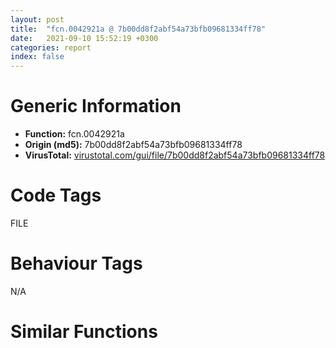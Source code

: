 ```yaml
---
layout: post
title:  "fcn.0042921a @ 7b00dd8f2abf54a73bfb09681334ff78"
date:   2021-09-10 15:52:19 +0300
categories: report
index: false
---
```


# Generic Information
- **Function:** fcn.0042921a
- **Origin (md5):** 7b00dd8f2abf54a73bfb09681334ff78
- **VirusTotal:** [virustotal.com/gui/file/7b00dd8f2abf54a73bfb09681334ff78][virustotal_ref]

# Code Tags
<span class="tag" id="FILE">FILE</span>


# Behaviour Tags
<span class="bhv-tag" id="na">N/A</span>

# Similar Functions
<script type="text/javascript" src="https://www.gstatic.com/charts/loader.js"></script>
<script type="text/javascript">

    google.charts.load('current', {'packages':['corechart']});
    google.charts.setOnLoadCallback(drawChart);

    function drawChart() {
    var data = new google.visualization.DataTable();
        data.addColumn('number', 'X');
        data.addColumn('number', 'Y');
        data.addColumn({type: 'string', role: 'tooltip', 'p': {'html': true}});
        data.addColumn({'type': 'string', 'role': 'style'});
        
        data.addRows([
    [-201.95469665527344, -123.5392074584961, '<b><a href="/report/fcn.0042921a@7b00dd8f2abf54a73bfb09681334ff78">fcn.0042921a</a><br>@7b00dd8f2abf54a73bfb09681334ff78</b><br>push ebp<br>lea ebp, [esp-0xa0]<br>sub esp, 0x120<br>mov eax, dword[0x4672d8]<br>xor eax, ebp<br>mov dword[ebp+0x9c], eax<br>mov eax, dword[ebp+0xa8]<br>push ebx<br>mov ebx, dword[ebp+0xac]<br>push esi<br>mov esi, ecx<br>and dword[esi+8], 0<br>or dword[esi+4], 0xffffffff<br>push edi<br>mov dword[ebp-0x6c], eax<br>mov eax, dword[ebp+0xb0]<br>lea edi, [esi+0xc]<br>mov ecx, edi<br>mov dword[ebp-0x74], eax<br>and ebx, 0xffff7fff<br>call fcn.00410070<br>cmp dword[ebp-0x6c], 0<br>je 0x4293a4<br>push 0<br>push 0x104<br>push dword[ebp-0x6c]<br>call fcn.004289d7<br>test eax, eax<br>jl 0x4293a4<br>push dword[ebp-0x74]<br>lea eax, [ebp-0x68]<br>push dword[ebp-0x6c]<br>push eax<br>call fcn.00428fe5<br>test eax, eax<br>je 0x4293bd<br>lea eax, [ebp-0x68]<br>push eax<br>mov ecx, edi<br>call fcn.0041063d<br>push 3<br>mov eax, ebx<br>pop edx<br>xor ecx, ecx<br>and eax, edx<br>sub eax, ecx<br>mov dword[ebp-0x70], ecx<br>je 0x4292d5<br>dec eax<br>je 0x4292cc<br>dec eax<br>jne 0x4292dc<br>mov dword[ebp-0x70], 0xc0000000<br>jmp 0x4292dc<br>mov dword[ebp-0x70], 0x40000000<br>jmp 0x4292dc<br>mov dword[ebp-0x70], 0x80000000<br>mov eax, ebx<br>and eax, 0x70<br>push 1<br>pop edi<br>je 0x4292fa<br>cmp eax, 0x10<br>je 0x4292fa<br>cmp eax, 0x20<br>je 0x429330<br>cmp eax, 0x30<br>je 0x42932b<br>cmp eax, 0x40<br>je 0x4292fc<br>xor edx, edx<br>mov eax, ebx<br>shr eax, 7<br>not eax<br>and eax, edi<br>test bx, 0x1000<br>mov dword[ebp-0x80], 0xc<br>mov dword[ebp-0x7c], ecx<br>mov dword[ebp-0x78], eax<br>je 0x429334<br>mov eax, ebx<br>and eax, 0x2000<br>neg eax<br>sbb eax, eax<br>and eax, 2<br>inc eax<br>inc eax<br>jmp 0x429337<br>push 2<br>pop edx<br>jmp 0x4292fc<br>mov edx, edi<br>jmp 0x4292fc<br>push 3<br>pop eax<br>test ebx, 0x10000<br>mov ecx, 0x80<br>je 0x429349<br>mov ecx, 0x20000080<br>test ebx, 0x20000<br>je 0x429357<br>or ecx, 0x80000000<br>test ebx, 0x40000<br>je 0x429365<br>or ecx, 0x10000000<br>test ebx, 0x80000<br>je 0x429373<br>or ecx, 0x8000000<br>push 0<br>push ecx<br>push eax<br>lea eax, [ebp-0x80]<br>push eax<br>push edx<br>push dword[ebp-0x70]<br>push dword[ebp-0x6c]<br>call dword[sym.imp.KERNEL32.dll_CreateFileA]<br>cmp eax, 0xffffffff<br>jne 0x42939a<br>push dword[ebp-0x6c]<br>push dword[ebp-0x74]<br>call fcn.00428fba<br>jmp 0x4293bd<br>mov dword[esi+4], eax<br>mov dword[esi+8], edi<br>mov eax, edi<br>jmp 0x4293bf<br>mov eax, dword[ebp-0x74]<br>test eax, eax<br>je 0x4293bd<br>push dword[ebp-0x6c]<br>lea ecx, [eax+0x10]<br>mov dword[eax+8], 3<br>call fcn.0041063d<br>xor eax, eax<br>mov ecx, dword[ebp+0x9c]<br>pop edi<br>pop esi<br>xor ecx, ebp<br>pop ebx<br>call fcn.0043779f<br>add ebp, 0xa0<br>leave <br>ret 0xc<br><eoc> ', 'point { fill-color: #e0440e; }'],
[-53.98822021484375, 171.69204711914062, '<b><a href="/report/fcn.0055ad62@c60344b51fa39a329b92557d24ff7670">fcn.0055ad62</a><br>@c60344b51fa39a329b92557d24ff7670</b><br>mov edi, edi<br>push ebp<br>mov ebp, esp<br>sub esp, 0x224<br>mov eax, dword[0x5ffcc0]<br>xor eax, ebp<br>mov dword[ebp-4], eax<br>mov eax, dword[ebp+8]<br>push ebx<br>mov ebx, dword[ebp+0xc]<br>push esi<br>mov esi, ecx<br>and dword[esi+8], 0<br>or dword[esi+4], 0xffffffff<br>push edi<br>mov dword[ebp-0x210], eax<br>mov eax, dword[ebp+0x10]<br>lea edi, [esi+0xc]<br>mov ecx, edi<br>mov dword[ebp-0x218], eax<br>and ebx, 0xffff7fff<br>call fcn.004102e0<br>cmp dword[ebp-0x210], 0<br>je 0x55af1a<br>push 0<br>push 0x104<br>push dword[ebp-0x210]<br>call fcn.0055a638<br>test eax, eax<br>jl 0x55af1a<br>push dword[ebp-0x218]<br>lea eax, [ebp-0x20c]<br>push dword[ebp-0x210]<br>push eax<br>call fcn.0055aba1<br>test eax, eax<br>je 0x55af39<br>lea eax, [ebp-0x20c]<br>push eax<br>mov ecx, edi<br>call fcn.00412650<br>push 3<br>mov eax, ebx<br>pop edx<br>xor ecx, ecx<br>and eax, edx<br>sub eax, ecx<br>mov dword[ebp-0x214], ecx<br>je 0x55ae2f<br>dec eax<br>je 0x55ae23<br>dec eax<br>jne 0x55ae39<br>mov dword[ebp-0x214], 0xc0000000<br>jmp 0x55ae39<br>mov dword[ebp-0x214], 0x40000000<br>jmp 0x55ae39<br>mov dword[ebp-0x214], 0x80000000<br>mov eax, ebx<br>and eax, 0x70<br>push 1<br>pop edi<br>je 0x55ae57<br>cmp eax, 0x10<br>je 0x55ae57<br>cmp eax, 0x20<br>je 0x55ae97<br>cmp eax, 0x30<br>je 0x55ae92<br>cmp eax, 0x40<br>je 0x55ae59<br>xor edx, edx<br>mov eax, ebx<br>shr eax, 7<br>not eax<br>and eax, edi<br>mov dword[ebp-0x224], 0xc<br>mov dword[ebp-0x220], ecx<br>mov dword[ebp-0x21c], eax<br>test ebx, 0x1000<br>je 0x55ae9b<br>mov eax, ebx<br>and eax, 0x2000<br>neg eax<br>sbb eax, eax<br>and eax, 2<br>inc eax<br>inc eax<br>jmp 0x55ae9e<br>push 2<br>pop edx<br>jmp 0x55ae59<br>mov edx, edi<br>jmp 0x55ae59<br>push 3<br>pop eax<br>mov ecx, 0x80<br>test ebx, 0x10000<br>je 0x55aeb0<br>mov ecx, 0x20000080<br>test ebx, 0x20000<br>je 0x55aebe<br>or ecx, 0x80000000<br>test ebx, 0x40000<br>je 0x55aecc<br>or ecx, 0x10000000<br>test ebx, 0x80000<br>je 0x55aeda<br>or ecx, 0x8000000<br>push 0<br>push ecx<br>push eax<br>lea eax, [ebp-0x224]<br>push eax<br>push edx<br>push dword[ebp-0x214]<br>push dword[ebp-0x210]<br>call dword[sym.imp.KERNEL32.dll_CreateFileW]<br>cmp eax, 0xffffffff<br>jne 0x55af10<br>push dword[ebp-0x210]<br>push dword[ebp-0x218]<br>call fcn.0055ab72<br>jmp 0x55af39<br>mov dword[esi+4], eax<br>mov dword[esi+8], edi<br>mov eax, edi<br>jmp 0x55af3b<br>mov eax, dword[ebp-0x218]<br>test eax, eax<br>je 0x55af39<br>push dword[ebp-0x210]<br>lea ecx, [eax+0x10]<br>mov dword[eax+8], 3<br>call fcn.0040f9a0<br>xor eax, eax<br>mov ecx, dword[ebp-4]<br>pop edi<br>pop esi<br>xor ecx, ebp<br>pop ebx<br>call fcn.005713ed<br>leave <br>ret 0xc<br><eoc> ', 'null'],
[241.22409057617188, 23.68797492980957, '<b><a href="/report/fcn.10016d64@481b545f5c18f2fce1caac67ddc419e8">fcn.10016d64</a><br>@481b545f5c18f2fce1caac67ddc419e8</b><br>push ebp<br>lea ebp, [esp-0x1a4]<br>sub esp, 0x224<br>mov eax, dword[0x10062200]<br>xor eax, ebp<br>mov dword[ebp+0x1a0], eax<br>mov eax, dword[ebp+0x1ac]<br>push ebx<br>mov ebx, dword[ebp+0x1b0]<br>push esi<br>mov esi, ecx<br>and dword[esi+8], 0<br>or dword[esi+4], 0xffffffff<br>push edi<br>mov dword[ebp-0x6c], eax<br>mov eax, dword[ebp+0x1b4]<br>lea edi, [esi+0xc]<br>mov ecx, edi<br>mov dword[ebp-0x74], eax<br>and ebx, 0xffff7fff<br>call fcn.10002397<br>cmp dword[ebp-0x6c], 0<br>je 0x10016eee<br>push 0<br>push 0x104<br>push dword[ebp-0x6c]<br>call fcn.10016462<br>test eax, eax<br>jl 0x10016eee<br>push dword[ebp-0x74]<br>lea eax, [ebp-0x68]<br>push dword[ebp-0x6c]<br>push eax<br>call fcn.10016ace<br>test eax, eax<br>je 0x10016f07<br>lea eax, [ebp-0x68]<br>push eax<br>mov ecx, edi<br>call fcn.10002cd2<br>push 3<br>mov eax, ebx<br>pop edx<br>xor ecx, ecx<br>and eax, edx<br>sub eax, ecx<br>mov dword[ebp-0x70], ecx<br>je 0x10016e1f<br>dec eax<br>je 0x10016e16<br>dec eax<br>jne 0x10016e26<br>mov dword[ebp-0x70], 0xc0000000<br>jmp 0x10016e26<br>mov dword[ebp-0x70], 0x40000000<br>jmp 0x10016e26<br>mov dword[ebp-0x70], 0x80000000<br>mov eax, ebx<br>and eax, 0x70<br>push 1<br>pop edi<br>je 0x10016e44<br>cmp eax, 0x10<br>je 0x10016e44<br>cmp eax, 0x20<br>je 0x10016e7a<br>cmp eax, 0x30<br>je 0x10016e75<br>cmp eax, 0x40<br>je 0x10016e46<br>xor edx, edx<br>mov eax, ebx<br>shr eax, 7<br>not eax<br>and eax, edi<br>test bx, 0x1000<br>mov dword[ebp-0x80], 0xc<br>mov dword[ebp-0x7c], ecx<br>mov dword[ebp-0x78], eax<br>je 0x10016e7e<br>mov eax, ebx<br>and eax, 0x2000<br>neg eax<br>sbb eax, eax<br>and eax, 2<br>inc eax<br>inc eax<br>jmp 0x10016e81<br>push 2<br>pop edx<br>jmp 0x10016e46<br>mov edx, edi<br>jmp 0x10016e46<br>push 3<br>pop eax<br>test ebx, 0x10000<br>mov ecx, 0x80<br>je 0x10016e93<br>mov ecx, 0x20000080<br>test ebx, 0x20000<br>je 0x10016ea1<br>or ecx, 0x80000000<br>test ebx, 0x40000<br>je 0x10016eaf<br>or ecx, 0x10000000<br>test ebx, 0x80000<br>je 0x10016ebd<br>or ecx, 0x8000000<br>push 0<br>push ecx<br>push eax<br>lea eax, [ebp-0x80]<br>push eax<br>push edx<br>push dword[ebp-0x70]<br>push dword[ebp-0x6c]<br>call dword[sym.imp.KERNEL32.dll_CreateFileW]<br>cmp eax, 0xffffffff<br>jne 0x10016ee4<br>push dword[ebp-0x6c]<br>push dword[ebp-0x74]<br>call fcn.10016aa3<br>jmp 0x10016f07<br>mov dword[esi+4], eax<br>mov dword[esi+8], edi<br>mov eax, edi<br>jmp 0x10016f09<br>mov eax, dword[ebp-0x74]<br>test eax, eax<br>je 0x10016f07<br>push dword[ebp-0x6c]<br>lea ecx, [eax+0x10]<br>mov dword[eax+8], 3<br>call fcn.10002cd2<br>xor eax, eax<br>mov ecx, dword[ebp+0x1a0]<br>pop edi<br>pop esi<br>xor ecx, ebp<br>pop ebx<br>call fcn.1002288b<br>add ebp, 0x1a4<br>leave <br>ret 0xc<br><eoc> ', 'null'],
[93.25788879394531, -271.5429992675781, '<b><a href="/report/fcn.0045fb7d@9c2b894b84f59672d8be2e984066f76f">fcn.0045fb7d</a><br>@9c2b894b84f59672d8be2e984066f76f</b><br>push 0xc4<br>mov eax, 0x5785e7<br>call fcn.00553908<br>mov ebx, ecx<br>mov eax, dword[ebp+8]<br>mov edx, dword[ebp+0xc]<br>mov esi, dword[ebp+0x10]<br>mov dword[ebp-0x80], eax<br>mov eax, dword[ebp+0x14]<br>mov dword[ebp-0x7c], edx<br>mov dword[ebp-0x88], esi<br>test eax, eax<br>js 0x4603e5<br>cmp eax, dword[ebx+4]<br>jge 0x4603e5<br>cmp dword[ebp+0x24], 0<br>je 0x45fbd6<br>call fcn.00410017<br>cmp dword[eax+0x1ac], 8<br>jg 0x45fbd3<br>xor eax, eax<br>inc eax<br>jmp 0x4603e7<br>mov edx, dword[ebp-0x7c]<br>mov ecx, dword[ebx+0x68]<br>lea edi, [ebx+0x6c]<br>mov eax, dword[ebx+0x64]<br>add eax, edx<br>mov dword[ebp-0x1c], esi<br>mov dword[ebp-0x18], eax<br>lea eax, [esi+ecx]<br>mov dword[ebp-0x20], edx<br>mov dword[ebp-0x14], eax<br>lea esi, [ebp-0x20]<br>mov eax, dword[ebx+0x20]<br>mov ecx, eax<br>movsd dword<br>neg ecx<br>push 0x20<br>sbb ecx, ecx<br>not ecx<br>and ecx, dword[ebp+0x18]<br>neg eax<br>movsd dword<br>sbb eax, eax<br>mov dword[ebp-0x6c], ecx<br>not eax<br>and eax, dword[ebp+0x20]<br>movsd dword<br>mov dword[ebp-0x58], eax<br>movsd dword<br>xor esi, esi<br>mov dword[ebp-0x98], esi<br>pop edi<br>cmp dword[ebp+0x28], esi<br>je 0x45fc29<br>cmp dword[ebp+0x1c], esi<br>je 0x45fc4e<br>cmp dword[ebx+0x2c], esi<br>je 0x45fc4e<br>cmp dword[ebx+8], edi<br>jge 0x45fc4e<br>push dword[ebx+0x8c]<br>push dword[0x5e0b68]<br>call dword[sym.imp.GDI32.dll_SelectObject]<br>mov edx, dword[ebp-0x7c]<br>mov dword[ebp-0x98], eax<br>mov eax, dword[ebx+0x20]<br>xor ecx, ecx<br>inc ecx<br>mov dword[ebp-0xa8], eax<br>cmp dword[ebx+8], edi<br>jne 0x45fc6b<br>test eax, eax<br>je 0x45fc6b<br>mov dword[ebp-0x5c], ecx<br>mov dword[ebx+0x20], esi<br>jmp 0x45fc6e<br>mov dword[ebp-0x5c], esi<br>cmp dword[ebx+8], edi<br>je 0x45fc83<br>cmp dword[0x5e0b40], esi<br>jne 0x45fc83<br>mov ecx, dword[ebx+0xa8]<br>jmp 0x45fc86<br>or ecx, 0xffffffff<br>mov eax, dword[ebx+0x20]<br>mov dword[ebp-0x68], ecx<br>mov dword[ebp-0x70], ecx<br>test eax, eax<br>jne 0x45fc9b<br>mov edi, dword[ebp-0x80]<br>cmp ecx, 0xffffffff<br>je 0x45fc9e<br>lea edi, [ebx+0x44]<br>mov dword[ebp-0x84], edi<br>test eax, eax<br>jne 0x45fcb0<br>mov dword[ebp-0x64], edx<br>cmp ecx, 0xffffffff<br>je 0x45fcb3<br>mov dword[ebp-0x64], esi<br>test eax, eax<br>jne 0x45fcc7<br>cmp ecx, 0xffffffff<br>jne 0x45fcc7<br>mov eax, dword[ebp-0x88]<br>mov dword[ebp-0x60], eax<br>jmp 0x45fcca<br>mov dword[ebp-0x60], esi<br>lea esi, [ebx+0x7c]<br>mov eax, dword[esi]<br>mov dword[ebp-0x78], eax<br>mov eax, dword[ebx+0x80]<br>push esi<br>mov dword[ebp-0x74], eax<br>call dword[sym.imp.USER32.dll_IsRectEmpty]<br>test eax, eax<br>je 0x45fceb<br>mov eax, dword[ebx+0x54]<br>jmp 0x45fcf0<br>mov eax, dword[esi+8]<br>sub eax, dword[esi]<br>push esi<br>mov dword[ebp-0x54], eax<br>call dword[sym.imp.USER32.dll_IsRectEmpty]<br>test eax, eax<br>je 0x45fd03<br>mov eax, dword[ebx+0x58]<br>jmp 0x45fd09<br>mov eax, dword[esi+0xc]<br>sub eax, dword[esi+4]<br>mov esi, dword[ebp-0x68]<br>xor edx, edx<br>mov dword[ebp-0x50], eax<br>cmp dword[ebx+0x20], edx<br>jne 0x45fd1f<br>cmp esi, 0xffffffff<br>je 0x45ff7e<br>mov eax, dword[ebx+0x54]<br>mov ecx, dword[ebx+0x58]<br>mov dword[ebp-0x20], edx<br>mov dword[ebp-0x18], eax<br>mov dword[ebp-0x1c], edx<br>mov dword[ebp-0x14], ecx<br>cmp esi, 0xffffffff<br>je 0x45fd76<br>call fcn.00410017<br>cmp esi, dword[eax+0x1c]<br>je 0x45fd76<br>push esi<br>lea ecx, [ebp-0xb0]<br>call fcn.0041191b<br>push dword[ebp-0xac]<br>lea eax, [ebp-0x20]<br>push eax<br>push dword[edi+4]<br>call dword[sym.imp.USER32.dll_FillRect]<br>lea ecx, [ebp-0xb0]<br>mov dword[ebp-0xb0], 0x584f04<br>call fcn.00404d00<br>jmp 0x45fd93<br>call fcn.00410017<br>add eax, 0x98<br>je 0x45fd85<br>mov eax, dword[eax+4]<br>push eax<br>lea eax, [ebp-0x20]<br>push eax<br>push dword[edi+4]<br>call dword[sym.imp.USER32.dll_FillRect]<br>mov esi, dword[ebp+0x1c]<br>test esi, esi<br>je 0x45fdba<br>call fcn.00410017<br>cmp dword[eax+0x1ac], 0x10<br>jne 0x45fdba<br>push dword[ebp-0x1c]<br>push dword[ebp-0x20]<br>push dword[edi+4]<br>call dword[sym.imp.GDI32.dll_GetPixel]<br>mov dword[ebp-0x70], eax<br>xor edx, edx<br>mov ecx, edx<br>mov dword[ebp-0x94], ecx<br>test esi, esi<br>je 0x45fddc<br>cmp dword[ebx+8], 0x18<br>jl 0x45fddc<br>xor esi, esi<br>mov dword[ebp+0x1c], edx<br>inc esi<br>mov ecx, esi<br>mov dword[ebp-0x94], esi<br>mov esi, dword[ebp+0x24]<br>test esi, esi<br>je 0x45fdef<br>mov eax, dword[ebx+8]<br>sub eax, 0x20<br>neg eax<br>sbb eax, eax<br>and esi, eax<br>cmp dword[ebp-0x6c], 0<br>jne 0x460181<br>cmp dword[ebp+0x1c], 0<br>jne 0x460181<br>test esi, esi<br>jne 0x460185<br>push 0x20<br>pop eax<br>cmp dword[ebx+8], eax<br>je 0x45fe1f<br>cmp dword[0x5e0b40], esi<br>je 0x46007b<br>mov al, byte[ebp+0x2c]<br>mov byte[ebp-0x56], al<br>xor eax, eax<br>inc eax<br>mov word[ebp-0x58], 0<br>mov byte[ebp-0x55], al<br>test ecx, ecx<br>je 0x45fe3d<br>mov al, byte[0x5d85d4]<br>mov byte[ebp-0x56], al<br>cmp dword[ebp+0x28], 0<br>je 0x45fe50<br>cmp dword[ebx+0x2c], edx<br>je 0x45fe50<br>mov al, byte[0x5d85d5]<br>mov byte[ebp-0x56], al<br>mov eax, dword[ebp-0x5c]<br>neg eax<br>push 0x20<br>sbb eax, eax<br>and eax, 0x10<br>mov esi, dword[eax+ebx+0x54]<br>mov eax, dword[eax+ebx+0x58]<br>mov dword[ebp-0x6c], eax<br>pop eax<br>mov dword[ebp-0xa4], esi<br>cmp dword[ebx+8], eax<br>je 0x46003d<br>mov eax, dword[ebp-0x50]<br>xor esi, esi<br>mov ecx, dword[ebp-0x54]<br>inc esi<br>push 0x20<br>mov word[ebp-0x40], si<br>pop esi<br>push edx<br>mov word[ebp-0x3e], si<br>mov esi, eax<br>push edx<br>mov dword[ebp-0x44], eax<br>lea eax, [ebp-0x5c]<br>push eax<br>imul esi, ecx<br>lea eax, [ebp-0x4c]<br>push edx<br>push eax<br>push edx<br>mov dword[ebp-0x4c], 0x28<br>mov dword[ebp-0x48], ecx<br>mov dword[ebp-0x3c], edx<br>mov dword[ebp-0x38], esi<br>mov dword[ebp-0x34], edx<br>mov dword[ebp-0x30], edx<br>mov dword[ebp-0x2c], edx<br>mov dword[ebp-0x28], edx<br>mov dword[ebp-0x5c], edx<br>call dword[sym.imp.GDI32.dll_CreateDIBSection]<br>test eax, eax<br>je 0x4603e5<br>and dword[ebp-0x9c], 0<br>mov dword[ebp-0xa0], 0x585684<br>and dword[ebp-4], 0<br>lea ecx, [ebp-0xa0]<br>push eax<br>call fcn.004122f0<br>lea ecx, [ebp-0xc0]<br>call fcn.004119b2<br>xor eax, eax<br>inc eax<br>push 0<br>mov byte[ebp-4], al<br>call dword[sym.imp.GDI32.dll_CreateCompatibleDC]<br>push eax<br>lea ecx, [ebp-0xc0]<br>call fcn.004122af<br>push dword[ebp-0x9c]<br>push dword[ebp-0xbc]<br>call fcn.00412959<br>mov ecx, dword[ebx+0x54]<br>imul ecx, dword[ebp+0x14]<br>push 0xcc0020<br>push dword[ebp-0x74]<br>mov dword[ebp-0x8c], eax<br>add ecx, dword[ebp-0x78]<br>push ecx<br>push dword[0x5e0b68]<br>push dword[ebp-0x50]<br>push dword[ebp-0x54]<br>push 0<br>push 0<br>push dword[ebp-0xbc]<br>call dword[sym.imp.GDI32.dll_BitBlt]<br>cmp dword[ebx+0xa8], 0xffffffff<br>jne 0x45ff86<br>test esi, esi<br>jle 0x45ffcd<br>mov eax, dword[ebp-0x5c]<br>or dword[eax], 0xff000000<br>mov eax, dword[ebp-0x5c]<br>add eax, 4<br>mov dword[ebp-0x5c], eax<br>sub esi, 1<br>jne 0x45ff68<br>jmp 0x45ffcd<br>mov esi, dword[ebp+0x1c]<br>jmp 0x45fdbc<br>movzx ecx, byte[ebx+0xa8]<br>movzx eax, byte[ebx+0xa9]<br>shl ecx, 8<br>or ecx, eax<br>movzx eax, byte[ebx+0xaa]<br>shl ecx, 8<br>or ecx, eax<br>test esi, esi<br>jle 0x45ffcd<br>mov eax, dword[ebp-0x5c]<br>mov edx, dword[eax]<br>cmp edx, ecx<br>je 0x45ffbc<br>or edx, 0xff000000<br>mov dword[eax], edx<br>jmp 0x45ffbf<br>and dword[eax], 0<br>mov eax, dword[ebp-0x5c]<br>add eax, 4<br>mov dword[ebp-0x5c], eax<br>sub esi, 1<br>jne 0x45ffac<br>push dword[ebp-0x58]<br>push dword[ebp-0x50]<br>push dword[ebp-0x54]<br>push 0<br>push 0<br>push dword[ebp-0xbc]<br>push dword[ebp-0x6c]<br>push dword[ebp-0xa4]<br>push dword[ebp-0x60]<br>push dword[ebp-0x64]<br>push dword[edi+4]<br>call dword[sym.imp.MSIMG32.dll_AlphaBlend]<br>mov esi, eax<br>mov eax, dword[ebp-0x8c]<br>test eax, eax<br>jne 0x460008<br>xor ecx, ecx<br>jmp 0x46000b<br>mov ecx, dword[eax+4]<br>push ecx<br>push dword[ebp-0xbc]<br>call fcn.00412959<br>lea ecx, [ebp-0xc0]<br>call fcn.00411b08<br>or dword[ebp-4], 0xffffffff<br>lea ecx, [ebp-0xa0]<br>mov dword[ebp-0xa0], 0x585684<br>call fcn.00404d00<br>jmp 0x460073<br>push dword[ebp-0x58]<br>mov eax, dword[ebx+0x54]<br>push dword[ebp-0x50]<br>imul eax, dword[ebp+0x14]<br>push dword[ebp-0x54]<br>push dword[ebp-0x74]<br>add eax, dword[ebp-0x78]<br>push eax<br>push dword[0x5e0b68]<br>call fcn.0041252c<br>push eax<br>push dword[ebp-0x6c]<br>mov ecx, edi<br>push esi<br>push dword[ebp-0x60]<br>push dword[ebp-0x64]<br>call fcn.0045eb50<br>mov esi, eax<br>test esi, esi<br>jne 0x46014f<br>mov eax, dword[ebx+0x54]<br>imul eax, dword[ebp+0x14]<br>mov esi, dword[ebp-0x50]<br>push 0xcc0020<br>push dword[ebp-0x74]<br>add eax, dword[ebp-0x78]<br>push eax<br>push dword[0x5e0b68]<br>push esi<br>push dword[ebp-0x54]<br>push dword[ebp-0x60]<br>push dword[ebp-0x64]<br>push dword[edi+4]<br>call dword[sym.imp.GDI32.dll_BitBlt]<br>cmp dword[ebp-0x94], 0<br>je 0x460152<br>push edi<br>lea ecx, [ebp-0x90]<br>call fcn.00469bad<br>cmp dword[ebp-0x70], 0xffffffff<br>mov dword[ebp-4], 2<br>jne 0x4600db<br>call fcn.00410017<br>mov eax, dword[eax+0x1c]<br>mov dword[ebp-0x70], eax<br>call fcn.00437068<br>mov edx, dword[ebp-0x60]<br>mov edi, eax<br>mov eax, dword[ebp-0x54]<br>mov ecx, dword[ebp-0x64]<br>add eax, 2<br>mov dword[ebp-0xd0], ecx<br>add ecx, eax<br>mov dword[ebp-0xc8], ecx<br>lea ecx, [edx+2]<br>add ecx, esi<br>mov dword[ebp-0xcc], edx<br>mov dword[ebp-0xc4], ecx<br>mov ecx, dword[edi]<br>mov esi, dword[ecx+0xb8]<br>mov ecx, esi<br>call fcn.00553897<br>mov ecx, edi<br>call esi<br>push eax<br>push dword[ebp-0x70]<br>lea esi, [ebp-0xd0]<br>push 0xffffffffffffffff<br>sub esp, 0x10<br>lea ecx, [ebp-0x90]<br>mov edi, esp<br>movsd dword<br>movsd dword<br>movsd dword<br>movsd dword<br>call fcn.0046c3a2<br>or dword[ebp-4], 0xffffffff<br>lea ecx, [ebp-0x90]<br>call fcn.00469bc2<br>mov esi, dword[ebp-0x50]<br>mov ecx, dword[ebp-0x68]<br>xor edx, edx<br>cmp dword[ebx+0x20], edx<br>je 0x46038d<br>cmp ecx, 0xffffffff<br>jne 0x46016f<br>call fcn.00410017<br>xor edx, edx<br>mov ecx, dword[eax+0x1c]<br>mov eax, dword[ebp-0x80]<br>test eax, eax<br>jne 0x460382<br>mov eax, edx<br>jmp 0x460385<br>test esi, esi<br>je 0x4601de<br>mov eax, dword[ebx+0x94]<br>test eax, eax<br>je 0x4601de<br>push eax<br>push dword[0x5e0b68]<br>call dword[sym.imp.GDI32.dll_SelectObject]<br>mov ecx, dword[ebx+0x54]<br>mov esi, eax<br>imul ecx, dword[ebp+0x14]<br>push 0xcc0020<br>push dword[ebp-0x74]<br>add ecx, dword[ebp-0x78]<br>push ecx<br>push dword[0x5e0b68]<br>push dword[ebp-0x50]<br>push dword[ebp-0x54]<br>push dword[ebp-0x60]<br>push dword[ebp-0x64]<br>push dword[edi+4]<br>call dword[sym.imp.GDI32.dll_BitBlt]<br>push esi<br>push dword[0x5e0b68]<br>call dword[sym.imp.GDI32.dll_SelectObject]<br>jmp 0x46014f<br>cmp dword[ebp+0x1c], 0<br>jne 0x4601f3<br>mov eax, dword[ebp-0x58]<br>test eax, eax<br>jne 0x4601f3<br>test esi, esi<br>je 0x4602e0<br>xor eax, eax<br>mov ecx, ebx<br>push edx<br>inc eax<br>push eax<br>push dword[ebp+0x14]<br>call fcn.0045f95e<br>test esi, esi<br>je 0x46020e<br>mov ecx, dword[ebx+0xb0]<br>jmp 0x460210<br>xor ecx, ecx<br>mov eax, dword[edi]<br>push ecx<br>mov esi, dword[eax+0x30]<br>mov ecx, esi<br>call fcn.00553897<br>mov ecx, edi<br>call esi<br>mov eax, dword[edi]<br>push 0xffffff<br>mov esi, dword[eax+0x2c]<br>mov ecx, esi<br>call fcn.00553897<br>mov ecx, edi<br>call esi<br>cmp dword[ebp+0x1c], 0<br>je 0x460294<br>call fcn.00437068<br>cmp dword[eax+0x58], 0<br>je 0x460294<br>call fcn.00410017<br>mov ecx, edi<br>push dword[eax+0x10]<br>call fcn.00462524<br>mov esi, eax<br>test esi, esi<br>je 0x460294<br>mov ecx, dword[ebp-0x50]<br>mov eax, dword[ebp-0x54]<br>add ecx, 2<br>push 0xb8074a<br>push 0<br>push 0<br>push dword[0x5e0b6c]<br>add eax, 2<br>push ecx<br>push eax<br>mov eax, dword[ebp-0x60]<br>inc eax<br>push eax<br>mov eax, dword[ebp-0x64]<br>inc eax<br>push eax<br>push dword[edi+4]<br>call dword[sym.imp.GDI32.dll_BitBlt]<br>push esi<br>mov ecx, edi<br>call fcn.00462524<br>call fcn.00410017<br>mov ecx, edi<br>push dword[eax+0x14]<br>call fcn.00462524<br>mov esi, eax<br>test esi, esi<br>je 0x4602dd<br>mov ecx, dword[ebp-0x50]<br>mov eax, dword[ebp-0x54]<br>add ecx, 2<br>push 0xb8074a<br>push 0<br>push 0<br>push dword[0x5e0b6c]<br>add eax, 2<br>push ecx<br>push eax<br>push dword[ebp-0x60]<br>push dword[ebp-0x64]<br>push dword[edi+4]<br>call dword[sym.imp.GDI32.dll_BitBlt]<br>push esi<br>mov ecx, edi<br>call fcn.00462524<br>mov eax, dword[ebp-0x58]<br>cmp dword[ebp-0x6c], 0<br>jne 0x4602ee<br>test eax, eax<br>je 0x46014f<br>call fcn.00410017<br>add eax, 0xa8<br>mov ecx, edi<br>push eax<br>call fcn.004129b8<br>mov dword[ebp-0x8c], eax<br>test eax, eax<br>je 0x46014f<br>push dword[ebp+0x1c]<br>xor ecx, ecx<br>cmp dword[ebp-0x58], ecx<br>sete cl<br>push ecx<br>push dword[ebp+0x14]<br>mov ecx, ebx<br>call fcn.0045f95e<br>mov eax, dword[edi]<br>push 0<br>mov esi, dword[eax+0x30]<br>mov ecx, esi<br>call fcn.00553897<br>mov ecx, edi<br>call esi<br>mov eax, dword[edi]<br>push 0xffffff<br>mov esi, dword[eax+0x2c]<br>mov ecx, esi<br>call fcn.00553897<br>mov ecx, edi<br>call esi<br>mov esi, dword[ebp-0x50]<br>push 0xe20746<br>push 0<br>push 0<br>push dword[0x5e0b6c]<br>push esi<br>push dword[ebp-0x54]<br>push dword[ebp-0x60]<br>push dword[ebp-0x64]<br>push dword[edi+4]<br>call dword[sym.imp.GDI32.dll_BitBlt]<br>push dword[ebp-0x8c]<br>mov ecx, edi<br>call fcn.004129b8<br>jmp 0x460152<br>mov eax, dword[eax+4]<br>push dword[ebx+0x68]<br>push dword[ebx+0x64]<br>jmp 0x4603a4<br>cmp ecx, 0xffffffff<br>je 0x4603c0<br>mov eax, dword[ebp-0x80]<br>test eax, eax<br>jne 0x46039d<br>mov eax, edx<br>jmp 0x4603a0<br>mov eax, dword[eax+4]<br>push 0xffffffffffffffff<br>push 0xffffffffffffffff<br>push ecx<br>push edx<br>push edx<br>push dword[ebp-0x84]<br>push esi<br>push dword[ebp-0x54]<br>push dword[ebp-0x88]<br>push dword[ebp-0x7c]<br>push eax<br>call fcn.00462c45<br>mov eax, dword[ebp-0x98]<br>test eax, eax<br>je 0x4603d7<br>push eax<br>push dword[0x5e0b68]<br>call dword[sym.imp.GDI32.dll_SelectObject]<br>mov ecx, dword[ebp-0xa8]<br>mov dword[ebx+0x20], ecx<br>jmp 0x45fbcb<br>xor eax, eax<br>call fcn.005538b2<br>ret 0x28<br><eoc> ', 'null'],

        ]);

    var options = {
        title: 'Similarity Plot',
        legend: 'none',
        colors: ['#dedbd9', '#e6693e', '#ec8f6e', '#f3b49f', '#f6c7b6'],
        tooltip: {isHtml: true, trigger: 'both'},
        explorer: {
        actions: ["dragToZoom", "rightClickToReset"],
        },
        chartArea: {
        width: '80%',
        height: '80%'
        },
        width: '100%',
        height: '100%'
    };

    var chart = new google.visualization.ScatterChart(document.getElementById('chart_div'));

    chart.draw(data, options);
    }
    
</script>


<div id="chart_div" style="width: 100%px; height: 100%;"></div>

# Disassembled Code
{% highlight nasm %}

push ebp
lea ebp, [esp-0xa0]
sub esp, 0x120
mov eax, dword[0x4672d8]
xor eax, ebp
mov dword[ebp+0x9c], eax
mov eax, dword[ebp+0xa8]
push ebx
mov ebx, dword[ebp+0xac]
push esi
mov esi, ecx
and dword[esi+8], 0
or dword[esi+4], 0xffffffff
push edi
mov dword[ebp-0x6c], eax
mov eax, dword[ebp+0xb0]
lea edi, [esi+0xc]
mov ecx, edi
mov dword[ebp-0x74], eax
and ebx, 0xffff7fff
call fcn.00410070
cmp dword[ebp-0x6c], 0
je 0x4293a4
push 0
push 0x104
push dword[ebp-0x6c]
call fcn.004289d7
test eax, eax
jl 0x4293a4
push dword[ebp-0x74]
lea eax, [ebp-0x68]
push dword[ebp-0x6c]
push eax
call fcn.00428fe5
test eax, eax
je 0x4293bd
lea eax, [ebp-0x68]
push eax
mov ecx, edi
call fcn.0041063d
push 3
mov eax, ebx
pop edx
xor ecx, ecx
and eax, edx
sub eax, ecx
mov dword[ebp-0x70], ecx
je 0x4292d5
dec eax
je 0x4292cc
dec eax
jne 0x4292dc
mov dword[ebp-0x70], 0xc0000000
jmp 0x4292dc
mov dword[ebp-0x70], 0x40000000
jmp 0x4292dc
mov dword[ebp-0x70], 0x80000000
mov eax, ebx
and eax, 0x70
push 1
pop edi
je 0x4292fa
cmp eax, 0x10
je 0x4292fa
cmp eax, 0x20
je 0x429330
cmp eax, 0x30
je 0x42932b
cmp eax, 0x40
je 0x4292fc
xor edx, edx
mov eax, ebx
shr eax, 7
not eax
and eax, edi
test bx, 0x1000
mov dword[ebp-0x80], 0xc
mov dword[ebp-0x7c], ecx
mov dword[ebp-0x78], eax
je 0x429334
mov eax, ebx
and eax, 0x2000
neg eax
sbb eax, eax
and eax, 2
inc eax
inc eax
jmp 0x429337
push 2
pop edx
jmp 0x4292fc
mov edx, edi
jmp 0x4292fc
push 3
pop eax
test ebx, 0x10000
mov ecx, 0x80
je 0x429349
mov ecx, 0x20000080
test ebx, 0x20000
je 0x429357
or ecx, 0x80000000
test ebx, 0x40000
je 0x429365
or ecx, 0x10000000
test ebx, 0x80000
je 0x429373
or ecx, 0x8000000
push 0
push ecx
push eax
lea eax, [ebp-0x80]
push eax
push edx
push dword[ebp-0x70]
push dword[ebp-0x6c]
call dword[sym.imp.KERNEL32.dll_CreateFileA]
cmp eax, 0xffffffff
jne 0x42939a
push dword[ebp-0x6c]
push dword[ebp-0x74]
call fcn.00428fba
jmp 0x4293bd
mov dword[esi+4], eax
mov dword[esi+8], edi
mov eax, edi
jmp 0x4293bf
mov eax, dword[ebp-0x74]
test eax, eax
je 0x4293bd
push dword[ebp-0x6c]
lea ecx, [eax+0x10]
mov dword[eax+8], 3
call fcn.0041063d
xor eax, eax
mov ecx, dword[ebp+0x9c]
pop edi
pop esi
xor ecx, ebp
pop ebx
call fcn.0043779f
add ebp, 0xa0
leave
ret 0xc

{% endhighlight %}

[virustotal_ref]: https://www.virustotal.com/gui/file/7b00dd8f2abf54a73bfb09681334ff78